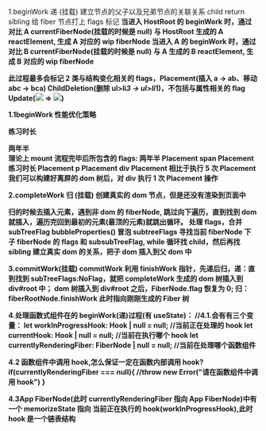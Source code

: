 1.beginWork 递 (挂载)
建立节点的父子以及兄弟节点的关联关系 child return sibling
给 fiber 节点打上 flags 标记
<HostRoot>
<A>
<B/>
</A>
<HostRoot>
当进入 HostRoot 的 beginWork 时，通过对比 A currentFiberNode(挂载的时候是 null) 与 HostRoot 生成的 A reactElement, 生成 A 对应的 wip fiberNode
当进入 A 的 beginWork 时，通过对比 B currentFiberNode(挂载的时候是 null) 与 A 生成的 B reactElement, 生成 B 对应的 wip fiberNode

此过程最多会标记 2 类与结构变化相关的 flags，Placement(插入 a -> ab、移动 abc -> bca) ChildDeletion(删除 ul>li*3 -> ul>li*1)，不包括与属性相关的 flag Update(<img src='1'/> => <img src='2'/>)

1.1beginWork 性能优化策略

<div>
    <p>练习时长</p>
    <span>两年半</span>
</div>
理论上 mount 流程完毕后所包含的 flags:
两年半 Placement
span Placement
练习时长 Placement
p Placement
div Placement
相比于执行 5 次 Placement 我们可以构建好离屏的 dom 树后，对 div 执行 1 次 Placement 操作

2.completeWork 归 (挂载)
创建真实的 dom 节点，但是还没有渲染到页面中

<!--
针对如下的 dom 结构
const A = () => {
    return (
        <div>
            <B />
            <B />
        </div>
    );
};
const B = () => {
    return <div>1</div>;
};
*/ -->

归的时候去插入元素，遇到非 dom 的 fiberNode, 跳过向下遍历，直到找到 dom 就插入，遍历完回到最初的元素(最顶的元素)就跳出循环。
处理 flags，合并 subTreeFlag
bubbleProperties() 冒泡 subtreeFlags
寻找当前 fiberNode 下 子 fiberNode 的 flags 和 subsubTreeFlag, while 循环找 child，然后再找 sibling
建立真实 dom 的关系，把子 dom 插入到父 dom 中

3.commitWork(挂载)
commitWork 利用 finishWork 指针，先递后归，递：直到找到 subTreeFlags:NoFlag，就把 completeWork 生成的 dom 树插入到 div#root 中；
dom 树插入到 div#root 之后，FiberNode.flag 恢复为 0; 归：fiberRootNode.finishWork 此时指向刚刚生成的 Fiber 树

4.处理函数式组件在的 beginWork(递)过程(有 useState)：
//4.1.会有有三个变量：
let workInProgressHook: Hook | null = null; //当前正在处理的 hook
let currentHook: Hook | null = null; //当前在执行哪个 hook
let currentlyRenderingFiber: FiberNode | null = null; //当前在处理哪个函数组件

4.2 函数组件中调用 hook,怎么保证一定在函数内部调用 hook?
if(currentlyRenderingFiber === null){
//throw new Error("请在函数组件中调用 hook")
}

4.3App FiberNode(此时 currentlyRenderingFiber 指向 App FiberNode)中有一个 memorizeState 指向 当前正在执行的 hook(workInProgressHook),此时 hook 是一个链表结构
